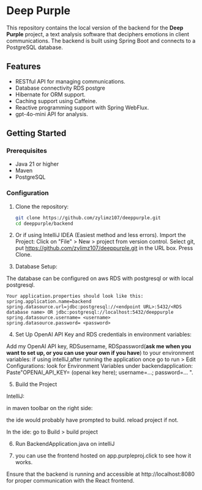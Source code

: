# Deep Purple

This repository contains the local version of the backend for the **Deep Purple** project, a text analysis software that deciphers emotions in client communications. The backend is built using Spring Boot and connects to a PostgreSQL database.

## Features

- RESTful API for managing communications.
- Database connectivity RDS postgre
- Hibernate for ORM support.
- Caching support using Caffeine.
- Reactive programming support with Spring WebFlux.
- gpt-4o-mini API for analysis.

## Getting Started

### Prerequisites

- Java 21 or higher
- Maven
- PostgreSQL

### Configuration

1. Clone the repository:

   ```bash
   git clone https://github.com/zylimz107/deeppurple.git
   cd deeppurple/backend

2. Or if using IntelliJ IDEA (Easiest method and less errors).
Import the Project:
Click on "File" > New > project from version control. Select git, put https://github.com/zylimz107/deeppurple.git in the URL box.
Press Clone.


4. Database Setup:

The database can be configured on aws RDS with postgresql or with local postgresql.

	Your application.properties should look like this:
	spring.application.name=backend
	spring.datasource.url=jdbc:postgresql://<endpoint URL>:5432/<RDS database name> OR jdbc:postgresql://localhost:5432/deeppurple
	spring.datasource.username= <username>
	spring.datasource.password= <password>


4. Set Up OpenAI API Key and RDS credentials in environment variables:

Add my OpenAI API key, RDSusername, RDSpassword(**ask me when you want to set up, or you can use your own if you have**) to your environment variables: 
if using intelliJ,after running the application once go to run > Edit Configurations: look for Environment Variables under backendapplication: Paste"OPENAI_API_KEY= (openai key here); username=...; password=... ".

5. Build the Project

IntelliJ:

in maven toolbar on the right side:

the ide would probably have prompted to build.
reload project if not.

In the ide: 
go to Build > build project

6. Run BackendApplication.java on intelliJ

7. you can use the frontend hosted on app.purpleproj.click to see how it works.

Ensure that the backend is running and accessible at http://localhost:8080 for proper communication with the React frontend.







